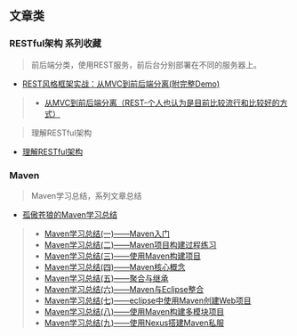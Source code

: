 ## 文章类

### RESTful架构 系列收藏
> 前后端分类，使用REST服务，前后台分别部署在不同的服务器上。
+ [REST风格框架实战：从MVC到前后端分离(附完整Demo)](http://blog.csdn.net/justloveyou_/article/details/74379479)
> + [从MVC到前后端分离（REST-个人也认为是目前比较流行和比较好的方式）](http://blog.csdn.net/shaobingj126/article/details/49420145)

> 理解RESTful架构
+ [理解RESTful架构](http://www.ruanyifeng.com/blog/2011/09/restful.html)


### Maven
> Maven学习总结，系列文章总结
+ [孤傲苍狼的Maven学习总结](http://www.cnblogs.com/xdp-gacl/tag/Maven%E5%AD%A6%E4%B9%A0%E6%80%BB%E7%BB%93/)
> + [Maven学习总结(一)——Maven入门](http://www.cnblogs.com/xdp-gacl/p/3498271.html)
> + [Maven学习总结(二)——Maven项目构建过程练习](http://www.cnblogs.com/xdp-gacl/p/4051690.html)
> + [Maven学习总结(三)——使用Maven构建项目](http://www.cnblogs.com/xdp-gacl/p/4240930.html)
> + [Maven学习总结(四)——Maven核心概念](http://www.cnblogs.com/xdp-gacl/p/4051819.html)
> + [Maven学习总结(五)——聚合与继承](http://www.cnblogs.com/xdp-gacl/p/4058008.html)
> + [Maven学习总结(六)——Maven与Eclipse整合](http://www.cnblogs.com/xdp-gacl/p/4052025.html)
> + [Maven学习总结(七)——eclipse中使用Maven创建Web项目](http://www.cnblogs.com/xdp-gacl/p/4054814.html)
> + [Maven学习总结(八)——使用Maven构建多模块项目](http://www.cnblogs.com/xdp-gacl/p/4242221.html)
> + [Maven学习总结(九)——使用Nexus搭建Maven私服](http://www.cnblogs.com/xdp-gacl/p/4068967.html)
